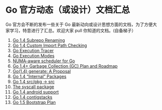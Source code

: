 
Go 官方动态（或设计）文档汇总
===============

Go 官方会不断的发布一些关于 Go 最新动向或设计思想方面的文档，为了方便大家学习，特意进行了汇总。欢迎大家 pull 你知道的文档。(自备梯子）

1. [Go 1.4 Subrepo Renaming](http://golang.org/s/go14subrepo)
2. [Go 1.4 Custom Import Path Checking](http://golang.org/s/go14customimport)
3. [Go Execution Tracer](https://docs.google.com/document/d/1FP5apqzBgr7ahCCgFO-yoVhk4YZrNIDNf9RybngBc14/pub)
4. [Go Execution Modes](https://docs.google.com/document/d/1nr-TQHw_er6GOQRsF6T43GGhFDelrAP0NqSS_00RgZQ/edit#heading=h.fwmrrio0df0i)
5. [NUMA-aware scheduler for Go](https://docs.google.com/document/d/1d3iI2QWURgDIsSR6G2275vMeQ_X7w-qxM2Vp7iGwwuM/pub)
6. [Go 1.4+ Garbage Collection (GC) Plan and Roadmap](http://golang.org/s/go14gc)
7. [Go(1.4) generate: A Proposal](http://golang.org/s/go1.4-generate)
8. [Go 1.4 “Internal” Packages](http://golang.org/s/go14internal)
9. [Go 1.4 src/pkg → src](http://golang.org/s/go14nopkg)
10. [The syscall package](http://golang.org/s/go1.4-syscall)
11. [Go 1.4 android support](http://golang.org/s/go14android)
12. [Go 1.4 contigstacks](https://golang.org/s/contigstacks)
13. [Go 1.5 Bootstrap Plan](http://golang.org/s/go15bootstrap)

